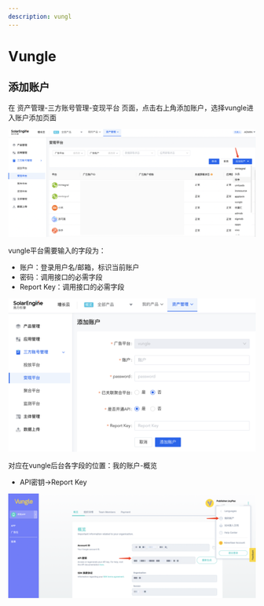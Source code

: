 ```yaml
---
description: vungl
---
```


# Vungle

## 添加账户

在 资产管理-三方账号管理-变现平台 页面，点击右上角添加账户，选择vungle进入账户添加页面

![](<../../../.gitbook/assets/image (172).png>)

vungle平台需要输入的字段为：

* 账户：登录用户名/邮箱，标识当前账户
* 密码：调用接口的必需字段
* Report Key：调用接口的必需字段

![](<../../../.gitbook/assets/image (97).png>)

对应在vungle后台各字段的位置：我的账户-概览

* API密钥->Report Key

![](<../../../.gitbook/assets/image (117) (1).png>)
